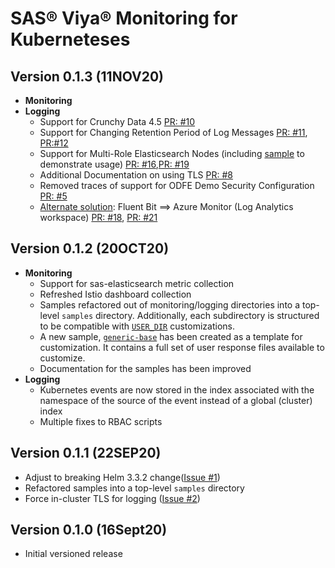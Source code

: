 # SAS® Viya® Monitoring for Kuberneteses

## Version 0.1.3 (11NOV20)
* **Monitoring**
* **Logging**
  * Support for Crunchy Data 4.5 [PR: #10](https://github.com/sassoftware/viya4-monitoring-kubernetes/pull/10)
  * Support for Changing Retention Period of Log Messages [PR: #11](https://github.com/sassoftware/viya4-monitoring-kubernetes/pull/11), [PR:#12](https://github.com/sassoftware/viya4-monitoring-kubernetes/pull/12)
  * Support for Multi-Role Elasticsearch Nodes (including [sample](samples/esmulti/README.md) to demonstrate usage) [PR: #16](https://github.com/sassoftware/viya4-monitoring-kubernetes/pull/16),[PR: #19](https://github.com/sassoftware/viya4-monitoring-kubernetes/pull/19)
  * Additional Documentation on using TLS [PR: #8](https://github.com/sassoftware/viya4-monitoring-kubernetes/pull/8)
  * Removed traces of support for ODFE Demo Security Configuration [PR: #5](https://github.com/sassoftware/viya4-monitoring-kubernetes/pull/5)
  * [Alternate solution](logging/AZURE_LOG_ANALYTICS_WORKSPACES.md): Fluent Bit ==> Azure Monitor (Log Analytics workspace) [PR: #18](https://github.com/sassoftware/viya4-monitoring-kubernetes/pull/18), [PR: #21](https://github.com/sassoftware/viya4-monitoring-kubernetes/pull/21)

## Version 0.1.2 (20OCT20)

* **Monitoring**
  * Support for sas-elasticsearch metric collection
  * Refreshed Istio dashboard collection
  * Samples refactored out of monitoring/logging directories into a top-level
  `samples` directory. Additionally, each subdirectory is structured to be
  compatible with [`USER_DIR`](README.md/#customization) customizations.
  * A new sample, [`generic-base`](samples/generic-base) has been created as
  a template for customization. It contains a full set of user response files
  available to customize.
  * Documentation for the samples has been improved
* **Logging**
  * Kubernetes events are now stored in the index associated with the namespace
  of the source of the event instead of a global (cluster) index
  * Multiple fixes to RBAC scripts

## Version 0.1.1 (22SEP20)

* Adjust to breaking Helm 3.3.2 change([Issue #1](https://github.com/sassoftware/viya4-monitoring-kubernetes/issues/1))
* Refactored samples into a top-level `samples` directory
* Force in-cluster TLS for logging ([Issue #2](https://github.com/sassoftware/viya4-monitoring-kubernetes/issues/2))

## Version 0.1.0 (16Sept20)

* Initial versioned release
